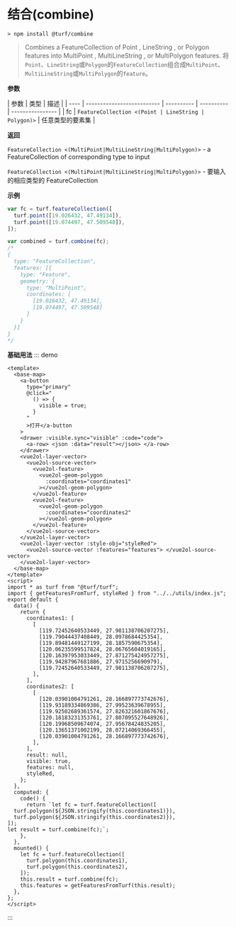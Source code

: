 # 结合(combine)

```
> npm install @turf/combine
```

> Combines a FeatureCollection of Point , LineString , or Polygon features into MultiPoint , MultiLineString , or MultiPolygon features.
> 将`Point`、`LineString`或`Polygon`的`FeatureCollection`组合成`MultiPoint`、`MultiLineString`或`MultiPolygon`的`feature`。

**参数**

| 参数 | 类型                       | 描述       |
| ---- | -------------------------- | ---------- | ---------- | ---------------- |
| fc   | `FeatureCollection <(Point | LineString | Polygon)>` | 任意类型的要素集 |

**返回**

`FeatureCollection <(MultiPoint|MultiLineString|MultiPolygon)>` - a FeatureCollection of corresponding type to input

`FeatureCollection <(MultiPoint|MultiLineString|MultiPolygon)>` - 要输入的相应类型的 FeatureCollection

**示例**

```js
var fc = turf.featureCollection([
  turf.point([19.026432, 47.49134]),
  turf.point([19.074497, 47.509548]),
]);

var combined = turf.combine(fc);
/*
{
  type: "FeatureCollection",
  features: [{
    type: "Feature",
    geometry: {
      type: "MultiPoint",
      coordinates: [
        [19.026432, 47.49134],
        [19.074497, 47.509548]
      ]
    }
  }]
}
*/
```

**基础用法**
::: demo

```vue
<template>
  <base-map>
    <a-button
      type="primary"
      @click="
        () => {
          visible = true;
        }
      "
      >打开</a-button
    >
    <drawer :visible.sync="visible" :code="code">
      <a-row> <json :data="result"></json> </a-row>
    </drawer>
    <vue2ol-layer-vector>
      <vue2ol-source-vector>
        <vue2ol-feature>
          <vue2ol-geom-polygon
            :coordinates="coordinates1"
          ></vue2ol-geom-polygon>
        </vue2ol-feature>
        <vue2ol-feature>
          <vue2ol-geom-polygon
            :coordinates="coordinates2"
          ></vue2ol-geom-polygon>
        </vue2ol-feature>
      </vue2ol-source-vector>
    </vue2ol-layer-vector>
    <vue2ol-layer-vector :style-obj="styleRed">
      <vue2ol-source-vector :features="features"> </vue2ol-source-vector>
    </vue2ol-layer-vector>
  </base-map>
</template>
<script>
import * as turf from "@turf/turf";
import { getFeaturesFromTurf, styleRed } from "../../utils/index.js";
export default {
  data() {
    return {
      coordinates1: [
        [
          [119.72452640533449, 27.981138706207275],
          [119.79044437408449, 28.0978684425354],
          [119.89481449127199, 28.1857590675354],
          [120.06235599517824, 28.06765604019165],
          [120.16397953033449, 27.871275424957275],
          [119.94287967681886, 27.9715256690979],
          [119.72452640533449, 27.981138706207275],
        ],
      ],
      coordinates2: [
        [
          [120.03901004791261, 28.166897773742676],
          [119.93189334869386, 27.99523639678955],
          [119.92502689361574, 27.826321601867676],
          [120.18183231353761, 27.807095527648926],
          [120.19968509674074, 27.95678424835205],
          [120.13651371002199, 28.07214069366455],
          [120.03901004791261, 28.166897773742676],
        ],
      ],
      result: null,
      visible: true,
      features: null,
      styleRed,
    };
  },
  computed: {
    code() {
      return `let fc = turf.featureCollection([
  turf.polygon(${JSON.stringify(this.coordinates1)}),
  turf.polygon(${JSON.stringify(this.coordinates2)}),
]);
let result = turf.combine(fc);`;
    },
  },
  mounted() {
    let fc = turf.featureCollection([
      turf.polygon(this.coordinates1),
      turf.polygon(this.coordinates2),
    ]);
    this.result = turf.combine(fc);
    this.features = getFeaturesFromTurf(this.result);
  },
};
</script>
```

:::
